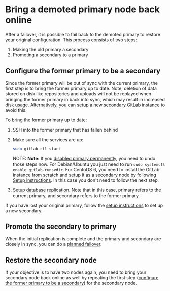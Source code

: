 # Bring a demoted primary node back online

After a failover, it is possible to fail back to the demoted primary to
restore your original configuration. This process consists of two steps:

1. Making the old primary a secondary
1. Promoting a secondary to a primary

## Configure the former primary to be a secondary

Since the former primary will be out of sync with the current primary, the first step is 
to bring the former primary up to date. Note, deletion of data stored on disk like 
repositories and uploads will not be replayed when bringing the former primary in back 
into sync, which may result in increased disk usage.
Alternatively, you can [setup a new secondary GitLab instance][setup-geo] to avoid this.

To bring the former primary up to date:

1. SSH into the former primary that has fallen behind
1. Make sure all the services are up:

    ```bash
    sudo gitlab-ctl start
    ```

    NOTE: **Note:** If you [disabled primary permanently][disaster-recovery-disable-primary], 
    you need to undo those steps now. For Debian/Ubuntu you just need to run
    `sudo systemctl enable gitlab-runsvdir`. For CentoOS 6, you need to install
    the GitLab instance from scratch and setup it as a secondary node by
    following [Setup instructions][setup-geo].
    In this case you don't need to follow the next step.

1. [Setup database replication][database-replication]. Note that in this
   case, primary refers to the current primary, and secondary refers to the
   former primary.

If you have lost your original primary, follow the
[setup instructions][setup-geo] to set up a new secondary.

## Promote the secondary to primary

When the initial replication is complete and the primary and secondary are
closely in sync, you can do a [planned failover].

## Restore the secondary node

If your objective is to have two nodes again, you need to bring your secondary
node back online as well by repeating the first step
([configure the former primary to be a secondary](#configure-the-former-primary-to-be-a-secondary))
for the secondary node.

[setup-geo]: ../replication/index.md#setup-instructions
[database-replication]: ../replication/database.md
[disaster-recovery-disable-primary]: index.md#step-2-permanently-disable-the-primary
[planned failover]: planned_failover.md
